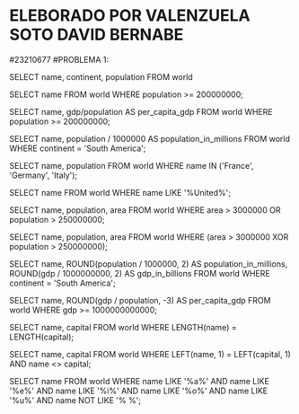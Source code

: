 # ELEBORADO POR VALENZUELA SOTO DAVID BERNABE 
#23210677
#PROBLEMA 1:

SELECT name, continent, population FROM world

SELECT name FROM world
WHERE population >= 200000000;

SELECT name, gdp/population AS per_capita_gdp 
FROM world
WHERE population >= 200000000;

SELECT name, population / 1000000 AS population_in_millions
FROM world
WHERE continent = 'South America';

SELECT name, population 
FROM world
WHERE name IN ('France', 'Germany', 'Italy');

SELECT name 
FROM world
WHERE name LIKE '%United%';

SELECT name, population, area 
FROM world
WHERE area > 3000000 OR population > 250000000;

SELECT name, population, area 
FROM world
WHERE (area > 3000000 XOR population > 250000000);

SELECT name, 
       ROUND(population / 1000000, 2) AS population_in_millions, 
       ROUND(gdp / 1000000000, 2) AS gdp_in_billions
FROM world
WHERE continent = 'South America';

SELECT name, 
       ROUND(gdp / population, -3) AS per_capita_gdp
FROM world
WHERE gdp >= 1000000000000;

SELECT name, capital 
FROM world
WHERE LENGTH(name) = LENGTH(capital);

SELECT name, capital
FROM world
WHERE LEFT(name, 1) = LEFT(capital, 1)
AND name <> capital;

SELECT name
FROM world
WHERE name LIKE '%a%'
AND name LIKE '%e%'
AND name LIKE '%i%'
AND name LIKE '%o%'
AND name LIKE '%u%'
AND name NOT LIKE '% %';
